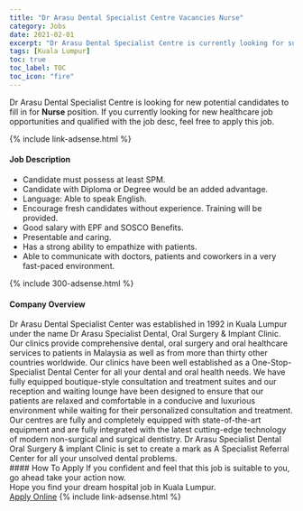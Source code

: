 ```yaml
---
title: "Dr Arasu Dental Specialist Centre Vacancies Nurse" 
category: Jobs 
date: 2021-02-01 
excerpt: "Dr Arasu Dental Specialist Centre is currently looking for suitable person to fill in the Nurse which positioned at Kuala Lumpur" 
tags: [Kuala Lumpur] 
toc: true 
toc_label: TOC 
toc_icon: "fire" 
--- 
```


<p>Dr Arasu Dental Specialist Centre is looking for new potential candidates to fill in for <b>Nurse</b> position. If you currently looking for new healthcare job opportunities and qualified with the job desc, feel free to apply this job.
</p>{% include link-adsense.html %} 
<div><div><h4>Job Description</h4></div><div><div><span><div><ul><li>Candidate must possess at least SPM.</li><li>Candidate with Diploma or Degree would be an added advantage.</li><li>Language: Able to speak English.</li><li>Encourage fresh candidates without experience. Training will be provided.</li><li>Good salary with EPF and SOSCO Benefits.</li><li>Presentable and caring.</li><li>Has a strong ability to empathize with patients.&#160;</li><li>Able to communicate with doctors, patients and coworkers in a very fast-paced environment.&#160;</li></ul></div></span></div></div></div> 
{% include 300-adsense.html %} 
<div><div><h4>Company Overview</h4></div><div><div><span><div><div>Dr Arasu Dental Specialist Center was established in 1992 in Kuala Lumpur under the name Dr Arasu Specialist Dental, Oral Surgery &amp; Implant Clinic. Our clinics provide comprehensive dental, oral surgery and oral healthcare services to patients in Malaysia as well as from more than thirty other countries worldwide. Our clinics have been well established as a One-Stop-Specialist Dental Center for all your dental and oral health needs. We have fully equipped boutique-style consultation and treatment suites and our reception and waiting lounge have been designed to ensure that our patients are relaxed and comfortable in a conducive and luxurious environment while waiting for their personalized consultation and treatment. Our centres are fully and completely equipped with state-of-the-art equipment and are fully integrated with the latest cutting-edge technology of modern non-surgical and surgical dentistry. Dr Arasu Specialist Dental Oral Surgery &amp; implant Clinic is set to create a mark as A Specialist Referral Center for all your unsolved dental problems.</div></div></span></div></div></div> 
#### How To Apply 
If you confident and feel that this job is suitable to you, go ahead take your action now. <br/> 
Hope you find your dream hospital job in Kuala Lumpur. <br/> 
<a href="https://www.jobstreet.com.my/en/job/nurse-4474264?jobId=jobstreet-my-job-4474264&sectionRank=13&token=0~605c6956-bbbb-4deb-b5da-2d23885825c8&fr=SRP%20View%20In%20New%20Ta" class="btn btn--warning" target="_blank" rel="nofollow noopenner">Apply Online</a> 
{% include link-adsense.html %} 